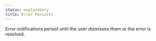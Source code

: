 ```yaml
---
status: exploratory
title: Error Persists
---
```


Error notifications persist until the user dismisses them or the error is resolved.